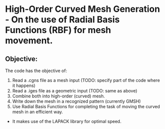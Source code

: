 # High-Order Curved Mesh Generation - On the use of Radial Basis Functions (RBF) for mesh movement.

## Objective: 
The code has the objective of:
1. Read a .cgns file as a mesh input (TODO: specify part of the code where it happens)
2. Read a .iges file as a geometric input (TODO: same as above)
3. Combine both into high-order (curved) mesh. 
4. Write down the mesh in a recognized pattern (currently GMSH)
5. Use Radial Basis Functions for completing the task of moving the curved mesh in an efficient way. 
- It makes use of the LAPACK library for optimal speed.
